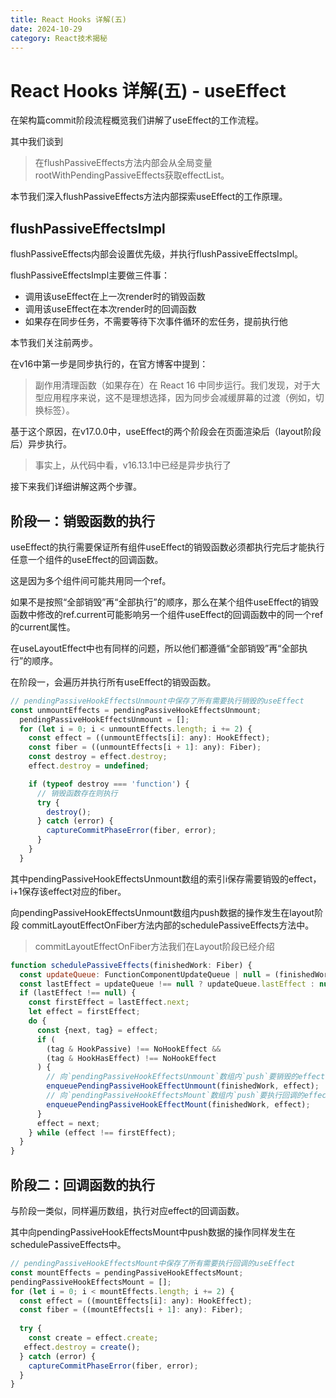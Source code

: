 ```yaml
---
title: React Hooks 详解(五)
date: 2024-10-29
category: React技术揭秘
---
```


# React Hooks 详解(五) - useEffect

在架构篇commit阶段流程概览我们讲解了useEffect的工作流程。

其中我们谈到

> 在flushPassiveEffects方法内部会从全局变量rootWithPendingPassiveEffects获取effectList。

本节我们深入flushPassiveEffects方法内部探索useEffect的工作原理。

## flushPassiveEffectsImpl

flushPassiveEffects内部会设置优先级，并执行flushPassiveEffectsImpl。

flushPassiveEffectsImpl主要做三件事：

- 调用该useEffect在上一次render时的销毁函数 
- 调用该useEffect在本次render时的回调函数 
- 如果存在同步任务，不需要等待下次事件循环的宏任务，提前执行他

本节我们关注前两步。

在v16中第一步是同步执行的，在官方博客中提到：

> 副作用清理函数（如果存在）在 React 16 中同步运行。我们发现，对于大型应用程序来说，这不是理想选择，因为同步会减缓屏幕的过渡（例如，切换标签）。

基于这个原因，在v17.0.0中，useEffect的两个阶段会在页面渲染后（layout阶段后）异步执行。

> 事实上，从代码中看，v16.13.1中已经是异步执行了

接下来我们详细讲解这两个步骤。

## 阶段一：销毁函数的执行

useEffect的执行需要保证所有组件useEffect的销毁函数必须都执行完后才能执行任意一个组件的useEffect的回调函数。

这是因为多个组件间可能共用同一个ref。

如果不是按照“全部销毁”再“全部执行”的顺序，那么在某个组件useEffect的销毁函数中修改的ref.current可能影响另一个组件useEffect的回调函数中的同一个ref的current属性。

在useLayoutEffect中也有同样的问题，所以他们都遵循“全部销毁”再“全部执行”的顺序。

在阶段一，会遍历并执行所有useEffect的销毁函数。

```javascript
// pendingPassiveHookEffectsUnmount中保存了所有需要执行销毁的useEffect
const unmountEffects = pendingPassiveHookEffectsUnmount;
  pendingPassiveHookEffectsUnmount = [];
  for (let i = 0; i < unmountEffects.length; i += 2) {
    const effect = ((unmountEffects[i]: any): HookEffect);
    const fiber = ((unmountEffects[i + 1]: any): Fiber);
    const destroy = effect.destroy;
    effect.destroy = undefined;

    if (typeof destroy === 'function') {
      // 销毁函数存在则执行
      try {
        destroy();
      } catch (error) {
        captureCommitPhaseError(fiber, error);
      }
    }
  }
```

其中pendingPassiveHookEffectsUnmount数组的索引i保存需要销毁的effect，i+1保存该effect对应的fiber。

向pendingPassiveHookEffectsUnmount数组内push数据的操作发生在layout阶段 commitLayoutEffectOnFiber方法内部的schedulePassiveEffects方法中。

> commitLayoutEffectOnFiber方法我们在Layout阶段已经介绍

```javascript
function schedulePassiveEffects(finishedWork: Fiber) {
  const updateQueue: FunctionComponentUpdateQueue | null = (finishedWork.updateQueue: any);
  const lastEffect = updateQueue !== null ? updateQueue.lastEffect : null;
  if (lastEffect !== null) {
    const firstEffect = lastEffect.next;
    let effect = firstEffect;
    do {
      const {next, tag} = effect;
      if (
        (tag & HookPassive) !== NoHookEffect &&
        (tag & HookHasEffect) !== NoHookEffect
      ) {
        // 向`pendingPassiveHookEffectsUnmount`数组内`push`要销毁的effect
        enqueuePendingPassiveHookEffectUnmount(finishedWork, effect);
        // 向`pendingPassiveHookEffectsMount`数组内`push`要执行回调的effect
        enqueuePendingPassiveHookEffectMount(finishedWork, effect);
      }
      effect = next;
    } while (effect !== firstEffect);
  }
}
```

## 阶段二：回调函数的执行

与阶段一类似，同样遍历数组，执行对应effect的回调函数。

其中向pendingPassiveHookEffectsMount中push数据的操作同样发生在schedulePassiveEffects中。

```javascript
// pendingPassiveHookEffectsMount中保存了所有需要执行回调的useEffect
const mountEffects = pendingPassiveHookEffectsMount;
pendingPassiveHookEffectsMount = [];
for (let i = 0; i < mountEffects.length; i += 2) {
  const effect = ((mountEffects[i]: any): HookEffect);
  const fiber = ((mountEffects[i + 1]: any): Fiber);
  
  try {
    const create = effect.create;
   effect.destroy = create();
  } catch (error) {
    captureCommitPhaseError(fiber, error);
  }
}
```
